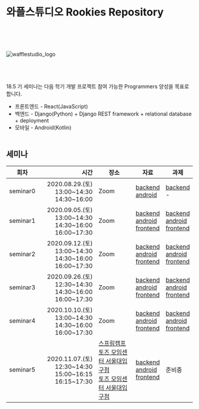 # 와플스튜디오 Rookies Repository
<br><br><br><br>![wafflestudio_logo](wafflestudio_logo.png)<br><br><br><br><br>
18.5 기 세미나는 다음 학기 개발 프로젝트 참여 가능한 Programmers 양성을 목표로 합니다.
* 프론트엔드 - React(JavaScript)
* 백엔드 - Django(Python) + Django REST framework + relational database + deployment
* 모바일 - Android(Kotlin)
<br><br>
## 세미나


| 회차 | 시간 | 장소 | 자료 | 과제 |
| --- | ---: | --- | --- | --- |
| seminar0 | 2020.08.29.(토) 13:00\~14:30 <br>14:30\~16:00 | Zoom | [backend](backend/seminar0)<br>[android](android/lecture0)  | [backend](backend/seminar0/assignment.md)<br> -  |
| seminar1 | 2020.09.05.(토) 13:00~14:30<br>14:30\~16:00<br>16:00\~17:30  | Zoom | [backend](backend/seminar1)<br>[android](android/lecture1)<br>[frontend](frontend/seminar-1) | [backend](backend/seminar1/assignment.md)<br>[android](android/assignment1)<br>[frontend](frontend/seminar-1/assignment.md) |
| seminar2 | 2020.09.12.(토) 13:00~14:30<br>14:30\~16:00<br>16:00\~17:30  | Zoom | [backend](backend/seminar2)<br>[android](android/lecture2)<br>[frontend](frontend/seminar-2) | [backend](backend/seminar2/assignment.md)<br>[android](android/assignment2)<br>[frontend](frontend/seminar-2/assignment.md) |
| seminar3 | 2020.09.26.(토) 12:30~14:30<br>14:30\~16:00<br>16:00\~17:30  | Zoom | [backend](backend/seminar3)<br>[android](android/lecture3)<br>[frontend](frontend/seminar-3) | [backend](backend/seminar3/assignment.md)<br>[android](android/assignment3)<br>[frontend](frontend/seminar-3/assignment.md) |
| seminar4 | 2020.10.10.(토) 13:00~14:30<br>14:30\~16:00<br>16:00\~17:30  | Zoom | [backend](backend/seminar4)<br>[android](android/lecture4)<br>[frontend](frontend/seminar-4) | [backend](backend/seminar4/assignment.md)<br>[android](android/assignment4)<br>[frontend](frontend/seminar-4/assignment.md) |
| seminar5 | 2020.11.07.(토) 12:30~14:30<br>15:00\~16:15<br>16:15\~17:30  | [스프링캠프](http://springcamp.co)<br>[토즈 모임센터 서울대입구점](https://www.toz.co.kr/branchDetail?path=%25EB%2584%25A4%25EC%259D%25B4%25EB%25B2%2584%25EB%258C%2580%25ED%2591%259C%25EA%25B9%258C%25ED%258E%2598&url=%252Fnavercafe%253Flocation1%253D%2526orderBy%253Did&branch_id=26)<br>[토즈 모임센터 서울대입구점](https://www.toz.co.kr/branchDetail?path=%25EB%2584%25A4%25EC%259D%25B4%25EB%25B2%2584%25EB%258C%2580%25ED%2591%259C%25EA%25B9%258C%25ED%258E%2598&url=%252Fnavercafe%253Flocation1%253D%2526orderBy%253Did&branch_id=26) | [backend](backend/seminar5)<br>[android](android/lecture5)<br>[frontend](frontend/seminar-5) | 준비중 |
